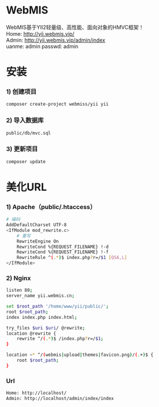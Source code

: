 # WebMIS
WebMIS基于YII2轻量级、高性能、面向对象的HMVC框架！<br>
Home: http://yii.webmis.vip/<br>
Admin: http://yii.webmis.vip/admin/index<br>
uanme: admin  passwd: admin

# 安装
### 1) 创建项目
``` bash
composer create-project webmiss/yii yii
```
### 2) 导入数据库
``` bash
public/db/mvc.sql
```
### 3) 更新项目
```bash
composer update
```

# 美化URL
### 1) Apache（public/.htaccess）
```bash
# 编码
AddDefaultCharset UTF-8
<IfModule mod_rewrite.c>
    # 重写
    RewriteEngine On
    RewriteCond %{REQUEST_FILENAME} !-d
    RewriteCond %{REQUEST_FILENAME} !-f
    RewriteRule ^(.*)$ index.php?r=/$1 [QSA,L]
</IfModule>
```

### 2) Nginx
```bash
listen 80;
server_name yii.webmis.cn;

set $root_path '/home/www/yii/public/';
root $root_path;
index index.php index.html;

try_files $uri $uri/ @rewrite;
location @rewrite {
    rewrite ^/(.*)$ /index.php?r=/$1;
}

location ~* ^/(webmis|upload|themes|favicon.png)/(.+)$ {
    root $root_path;
}
```

### Url
```bash
Home: http://localhost/
Admin: http://localhost/admin/index/index
```